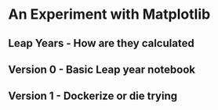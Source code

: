 # An Experiment with Matplotlib

## Leap Years - How are they calculated

## Version 0 - Basic Leap year notebook

## Version 1 - Dockerize or die trying

